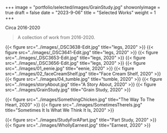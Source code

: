 +++
image = "portfolio/selected/images/GrainStudy.jpg"
showonlyimage = true
draft = false
date = "2023-9-06"
title = "Selected Works"
weight = 1
+++

Circa 2016-2020
<!--more-->
> A collection of work from 2016-2020.

{{< figure src="../images/_DSC3638-Edit.jpg" title="legs, 2020" >}}
{{< figure src="../images/_DSC3641-Edit.jpg" title="legs, 2020" >}}
{{< figure src="../images/_DSC3653-Edit.jpg" title="legs, 2020" >}}
{{< figure src="../images/_DSC3656-Edit.jpg" title="legs, 2020" >}}
{{< figure src="../images/01_eenie.jpg" title="eenie, 2020" >}}
{{< figure src="../images/02_faceCreamShelf.jpg" title="Face Cream Shelf, 2020" >}}
{{< figure src="../images/04_tumble.jpg" title="tumble, 2020" >}}
{{< figure src="../images/storyAbout.jpg" title="A Story About, 2020" >}}
{{< figure src="../images/GrainStudy.jpg" title="Grain Study, 2020" >}}
<!-- {{< figure src="../images/_DSC03483-Edit.jpg" title="legs, 2020" >}} -->
{{< figure src="../images/SomethingChicken.jpg" title="The Way To The Heart, 2020" >}}
{{< figure src="../images/SometimesThereIs.jpg" title="Sometimes It Is What We Think It Is, 2020" >}}

{{< figure src="../images/StudyForAPart.jpg" title="Part Study, 2020" >}}
{{< figure src="../images/WhollyEarnest.jpg" title="Earnest, 2020" >}}
